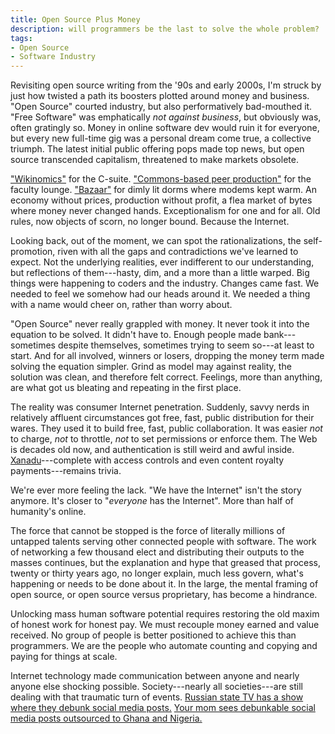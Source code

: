 ```yaml
---
title: Open Source Plus Money
description: will programmers be the last to solve the whole problem?
tags:
- Open Source
- Software Industry
---
```


Revisiting open source writing from the '90s and early 2000s, I'm struck by just how twisted a path its boosters plotted around money and business.  "Open Source" courted industry, but also performatively bad-mouthed it.  "Free Software" was emphatically _not against business_, but obviously was, often gratingly so.  Money in online software dev would ruin it for everyone, but every new full-time gig was a personal dream come true, a collective triumph.  The latest initial public offering pops made top news, but open source transcended capitalism, threatened to make markets obsolete.

["Wikinomics"](https://en.wikipedia.org/wiki/Wikinomics) for the C-suite.  ["Commons-based peer production"](https://en.wikipedia.org/wiki/The_Wealth_of_Networks) for the faculty lounge.  ["Bazaar"](https://en.wikipedia.org/wiki/The_Cathedral_and_the_Bazaar) for dimly lit dorms where modems kept warm.  An economy without prices, production without profit, a flea market of bytes where money never changed hands.  Exceptionalism for one and for all.  Old rules, now objects of scorn, no longer bound.  Because the Internet.

Looking back, out of the moment, we can spot the rationalizations, the self-promotion, riven with all the gaps and contradictions we've learned to expect.  Not the underlying realities, ever indifferent to our understanding, but reflections of them---hasty, dim, and a more than a little warped.  Big things were happening to coders and the industry.  Changes came fast.  We needed to feel we somehow had our heads around it.  We needed a thing with a name would cheer on, rather than worry about.

"Open Source" never really grappled with money.  It never took it into the equation to be solved.  It didn't have to.  Enough people made bank---sometimes despite themselves, sometimes trying to seem so---at least to start.  And for all involved, winners or losers, dropping the money term made solving the equation simpler.  Grind as model may against reality, the solution was clean, and therefore felt correct.  Feelings, more than anything, are what got us bleating and repeating in the first place.

The reality was consumer Internet penetration.  Suddenly, savvy nerds in relatively affluent circumstances got free, fast, public distribution for their wares.  They used it to build free, fast, public collaboration.  It was easier _not_ to charge, _not_ to throttle, _not_ to set permissions or enforce them.  The Web is decades old now, and authentication is still weird and awful inside.  [Xanadu](https://en.wikipedia.org/wiki/Project_Xanadu)---complete with access controls and even content royalty payments---remains trivia.

We're ever more feeling the lack.  "We have the Internet" isn't the story anymore.  It's closer to "_everyone_ has the Internet".  More than half of humanity's online.

The force that cannot be stopped is the force of literally millions of untapped talents serving other connected people with software.  The work of networking a few thousand elect and distributing their outputs to the masses continues, but the explanation and hype that greased that process, twenty or thirty years ago, no longer explain, much less govern, what's happening or needs to be done about it.  In the large, the mental framing of open source, or open source versus proprietary, has become a hindrance.

Unlocking mass human software potential requires restoring the old maxim of honest work for honest pay.  We must recouple money earned and value received.  No group of people is better positioned to achieve this than programmers.  We are the people who automate counting and copying and paying for things at scale.

Internet technology made communication between anyone and nearly anyone else shocking possible.  Society---nearly all societies---are still dealing with that traumatic turn of events.  [Russian state TV has a show where they debunk social media posts.](https://www.1tv.ru/shows/antifeyk/o-proekte)  [Your mom sees debunkable social media posts outsourced to Ghana and Nigeria.](https://techcrunch.com/2020/03/12/twitter-facebook-disinformation-africa-ghana-nigeria-ira-russia/)

<!-- Broad acceptance of permissive licensing made scale differences irrelevant.  Big companies could give and take from sole hackers.  The same hasn't happened for paid transactions. -->
